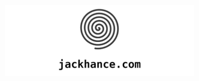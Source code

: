 <p align="center">
    <a href="https://jackhance.com/"><img alt="profile banner" src="https://github.com/Shensd/shensd/raw/master/banner.png"></a>
</p>